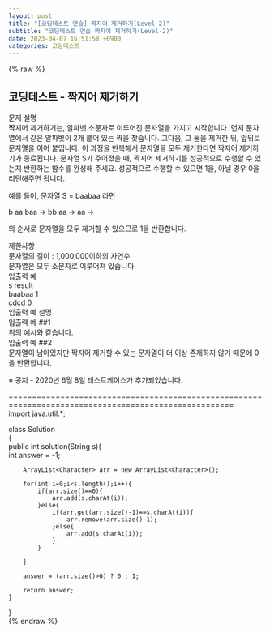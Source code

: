 ```yaml
---  
layout: post  
title: "[코딩테스트 연습] 짝지어 제거하기(Level-2)"  
subtitle: "코딩테스트 연습 짝지어 제거하기(Level-2)"  
date: 2023-04-07 16:51:58 +0900  
categories: 코딩테스트  
---  
```

{% raw %}  
## 코딩테스트 - 짝지어 제거하기  
문제 설명  
짝지어 제거하기는, 알파벳 소문자로 이루어진 문자열을 가지고 시작합니다. 먼저 문자열에서 같은 알파벳이 2개 붙어 있는 짝을 찾습니다. 그다음, 그 둘을 제거한 뒤, 앞뒤로 문자열을 이어 붙입니다. 이 과정을 반복해서 문자열을 모두 제거한다면 짝지어 제거하기가 종료됩니다. 문자열 S가 주어졌을 때, 짝지어 제거하기를 성공적으로 수행할 수 있는지 반환하는 함수를 완성해 주세요. 성공적으로 수행할 수 있으면 1을, 아닐 경우 0을 리턴해주면 됩니다.  
  
예를 들어, 문자열 S = baabaa 라면  
  
b aa baa → bb aa → aa →  
  
의 순서로 문자열을 모두 제거할 수 있으므로 1을 반환합니다.  
  
제한사항  
문자열의 길이 : 1,000,000이하의 자연수  
문자열은 모두 소문자로 이루어져 있습니다.  
입출력 예  
s	result  
baabaa	1  
cdcd	0  
입출력 예 설명  
입출력 예 ##1  
위의 예시와 같습니다.  
입출력 예 ##2  
문자열이 남아있지만 짝지어 제거할 수 있는 문자열이 더 이상 존재하지 않기 때문에 0을 반환합니다.  
  
※ 공지 - 2020년 6월 8일 테스트케이스가 추가되었습니다.  
  
======================================================================================================  
import java.util.*;  
  
class Solution  
{  
    public int solution(String s){  
        int answer = -1;  
  
        ArrayList<Character> arr = new ArrayList<Character>();  
  
        for(int i=0;i<s.length();i++){  
            if(arr.size()==0){  
                arr.add(s.charAt(i));  
            }else{  
                if(arr.get(arr.size()-1)==s.charAt(i)){  
                    arr.remove(arr.size()-1);  
                }else{  
                    arr.add(s.charAt(i));  
                }  
            }  
  
        }  
  
        answer = (arr.size()>0) ? 0 : 1;  
  
        return answer;  
    }  
}  
{% endraw %}